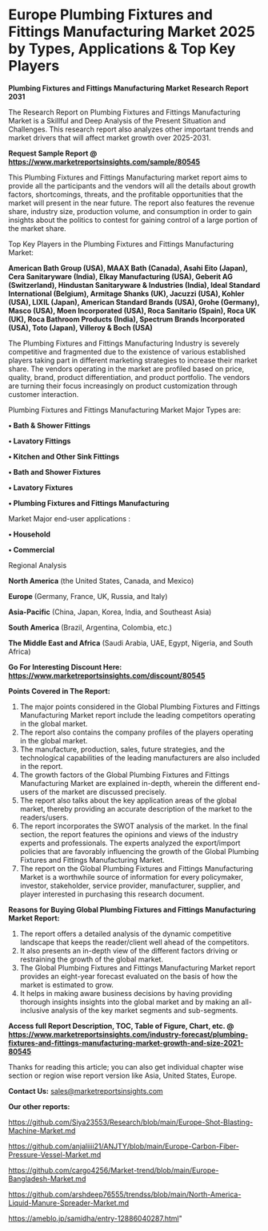 # Europe Plumbing Fixtures and Fittings Manufacturing Market 2025 by Types, Applications & Top Key Players

<strong>Plumbing Fixtures and Fittings Manufacturing Market Research Report 2031</strong>

The Research Report on Plumbing Fixtures and Fittings Manufacturing Market is a Skillful and Deep Analysis of the Present Situation and Challenges. This research report also analyzes other important trends and market drivers that will affect market growth over 2025-2031.

<strong>Request Sample Report @ <a href=https://www.marketreportsinsights.com/sample/80545>https://www.marketreportsinsights.com/sample/80545</a></strong>

This Plumbing Fixtures and Fittings Manufacturing market report aims to provide all the participants and the vendors will all the details about growth factors, shortcomings, threats, and the profitable opportunities that the market will present in the near future. The report also features the revenue share, industry size, production volume, and consumption in order to gain insights about the politics to contest for gaining control of a large portion of the market share.

Top Key Players in the Plumbing Fixtures and Fittings Manufacturing Market:

<strong>American Bath Group (USA), MAAX Bath (Canada), Asahi Eito (Japan), Cera Sanitaryware (India), Elkay Manufacturing (USA), Geberit AG (Switzerland), Hindustan Sanitaryware & Industries (India), Ideal Standard International (Belgium), Armitage Shanks (UK), Jacuzzi (USA), Kohler (USA), LIXIL (Japan), American Standard Brands (USA), Grohe (Germany), Masco (USA), Moen Incorporated (USA), Roca Sanitario (Spain), Roca UK (UK), Roca Bathroom Products (India), Spectrum Brands Incorporated (USA), Toto (Japan), Villeroy & Boch (USA)</strong>

The Plumbing Fixtures and Fittings Manufacturing Industry is severely competitive and fragmented due to the existence of various established players taking part in different marketing strategies to increase their market share. The vendors operating in the market are profiled based on price, quality, brand, product differentiation, and product portfolio. The vendors are turning their focus increasingly on product customization through customer interaction.

Plumbing Fixtures and Fittings Manufacturing Market Major Types are:

<strong>• Bath & Shower Fittings

• Lavatory Fittings

• Kitchen and Other Sink Fittings

• Bath and Shower Fixtures

• Lavatory Fixtures

• Plumbing Fixtures and Fittings Manufacturing</strong>

Market Major end-user applications :

<strong>• Household

• Commercial</strong>

Regional Analysis

</u><strong><b>North America</b></strong> (the United States, Canada, and Mexico)

<strong><b>Europe </b></strong>(Germany, France, UK, Russia, and Italy)

<strong><b>Asia-Pacific</b></strong> (China, Japan, Korea, India, and Southeast Asia)

<strong><b>South America</b></strong> (Brazil, Argentina, Colombia, etc.)

<strong><b>The Middle East and Africa</b></strong> (Saudi Arabia, UAE, Egypt, Nigeria, and South Africa)

<strong>Go For Interesting Discount Here: <a href=https://www.marketreportsinsights.com/discount/80545>https://www.marketreportsinsights.com/discount/80545</a></strong>

<strong>Points Covered in The Report:</strong>
<ol>
  <li>The major points considered in the Global Plumbing Fixtures and Fittings Manufacturing Market report include the leading competitors operating in the global market.</li>
  <li>The report also contains the company profiles of the players operating in the global market.</li>
  <li>The manufacture, production, sales, future strategies, and the technological capabilities of the leading manufacturers are also included in the report.</li>
  <li>The growth factors of the Global Plumbing Fixtures and Fittings Manufacturing Market are explained in-depth, wherein the different end-users of the market are discussed precisely.</li>
  <li>The report also talks about the key application areas of the global market, thereby providing an accurate description of the market to the readers/users.</li>
  <li>The report incorporates the SWOT analysis of the market. In the final section, the report features the opinions and views of the industry experts and professionals. The experts analyzed the export/import policies that are favorably influencing the growth of the Global Plumbing Fixtures and Fittings Manufacturing Market.</li>
  <li>The report on the Global Plumbing Fixtures and Fittings Manufacturing Market is a worthwhile source of information for every policymaker, investor, stakeholder, service provider, manufacturer, supplier, and player interested in purchasing this research document.</li>
</ol>
<strong>Reasons for Buying Global Plumbing Fixtures and Fittings Manufacturing Market Report:</strong>

<ol>
  <li>The report offers a detailed analysis of the dynamic competitive landscape that keeps the reader/client well ahead of the competitors.</li>
  <li>It also presents an in-depth view of the different factors driving or restraining the growth of the global market.</li>
  <li>The Global Plumbing Fixtures and Fittings Manufacturing Market report provides an eight-year forecast evaluated on the basis of how the market is estimated to grow.</li>
  <li>It helps in making aware business decisions by having providing thorough insights insights into the global market and by making an all-inclusive analysis of the key market segments and sub-segments.</li>
</ol>
<strong>Access full Report Description, TOC, Table of Figure, Chart, etc. @ <a href=https://www.marketreportsinsights.com/industry-forecast/plumbing-fixtures-and-fittings-manufacturing-market-growth-and-size-2021-80545>https://www.marketreportsinsights.com/industry-forecast/plumbing-fixtures-and-fittings-manufacturing-market-growth-and-size-2021-80545</a></strong>


Thanks for reading this article; you can also get individual chapter wise section or region wise report version like Asia, United States, Europe.

<strong>Contact Us:</strong>
sales@marketreportsinsights.com

<strong>Our other reports:</strong>

<a href=https://github.com/Siya23553/Research/blob/main/Europe-Shot-Blasting-Machine-Market.md>https://github.com/Siya23553/Research/blob/main/Europe-Shot-Blasting-Machine-Market.md</a>

<a href=https://github.com/anjaliiii21/ANJTY/blob/main/Europe-Carbon-Fiber-Pressure-Vessel-Market.md>https://github.com/anjaliiii21/ANJTY/blob/main/Europe-Carbon-Fiber-Pressure-Vessel-Market.md</a>

<a href=https://github.com/cargo4256/Market-trend/blob/main/Europe-Bangladesh-Market.md>https://github.com/cargo4256/Market-trend/blob/main/Europe-Bangladesh-Market.md</a>

<a href=https://github.com/arshdeep76555/trendss/blob/main/North-America-Liquid-Manure-Spreader-Market.md>https://github.com/arshdeep76555/trendss/blob/main/North-America-Liquid-Manure-Spreader-Market.md</a>

<a href=https://ameblo.jp/samidha/entry-12886040287.html>https://ameblo.jp/samidha/entry-12886040287.html</a>"
